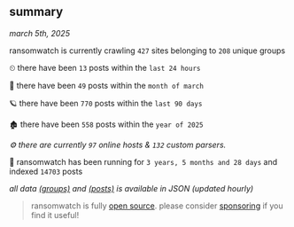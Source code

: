 
## summary
_march 5th, 2025_

ransomwatch is currently crawling `427` sites belonging to `208` unique groups

⏲ there have been `13` posts within the `last 24 hours`

🦈 there have been `49` posts within the `month of march`

🪐 there have been `770` posts within the `last 90 days`

🏚 there have been `558` posts within the `year of 2025`

_⚙️ there are currently `97` online hosts & `132` custom parsers._

🦕 ransomwatch has been running for `3 years, 5 months and 28 days` and indexed `14703` posts

_all data  [(groups)](http://ransomwhat.telemetry.ltd/groups) and [(posts)](http://ransomwhat.telemetry.ltd/posts) is available in JSON (updated hourly)_

> ransomwatch is fully [open source](https://github.com/joshhighet/ransomwatch#ransomwatch--). please consider [sponsoring](https://github.com/sponsors/joshhighet) if you find it useful!

